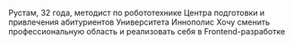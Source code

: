 Рустам, 32 года, методист по робототехнике Центра подготовки и привлечения абитуриентов Университета Иннополис
Хочу сменить профессиональную область и реализовать себя в Frontend-разработке